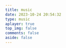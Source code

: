 ```yaml
---
title: music
date: 2023-10-24 20:54:32
type: music
aplayer: true
top_img: false
comments: false
aside: false
---
```

